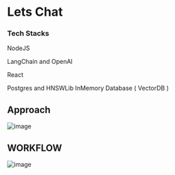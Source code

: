 # Lets Chat

### Tech Stacks
NodeJS

LangChain and OpenAI

React

Postgres and HNSWLib InMemory Database ( VectorDB ) 



## Approach

![image](https://github.com/user-attachments/assets/ab6ba137-177f-4fc3-92c6-ea2ea0be40ef)

## WORKFLOW

![image](https://github.com/user-attachments/assets/e30c5a54-6d59-4e7f-9689-2fd28aa9b741)
